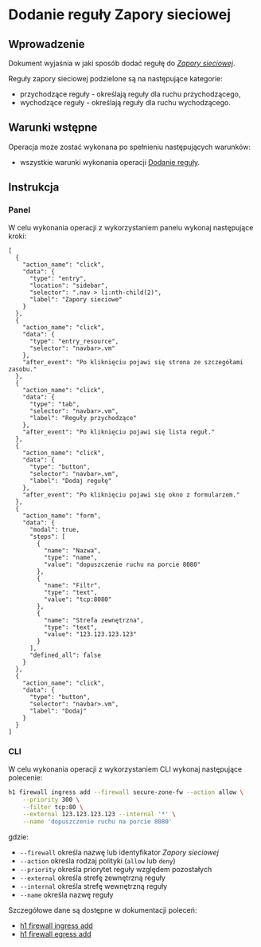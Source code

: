 # Dodanie reguły Zapory sieciowej

## Wprowadzenie

Dokument wyjaśnia w jaki sposób dodać regułę do *[Zapory sieciowej](/resource/networking/firewall.md)*.

Reguły zapory sieciowej podzielone są na następujące kategorie:

* przychodzące reguły - określają reguły dla ruchu przychodzącego,
* wychodzące reguły - określają reguły dla ruchu wychodzącego.

## Warunki wstępne

Operacja może zostać wykonana po spełnieniu następujących warunków:

* wszystkie warunki wykonania operacji [Dodanie reguły](/resource/networking/firewall.md).

## Instrukcja

### Panel

W celu wykonania operacji z wykorzystaniem panelu wykonaj następujące kroki:

```guide
[
  {
    "action_name": "click",
    "data": {
      "type": "entry",
      "location": "sidebar",
      "selector": ".nav > li:nth-child(2)",
      "label": "Zapory sieciowe"
    }
  },
  {
    "action_name": "click",
    "data": {
      "type": "entry_resource",
      "selector": "navbar>.vm"
    },
    "after_event": "Po kliknięciu pojawi się strona ze szczegółami zasobu."
  },
  {
    "action_name": "click",
    "data": {
      "type": "tab",
      "selector": "navbar>.vm",
      "label": "Reguły przychodzące"
    },
    "after_event": "Po kliknięciu pojawi się lista reguł."
  },
  {
    "action_name": "click",
    "data": {
      "type": "button",
      "selector": "navbar>.vm",
      "label": "Dodaj regułę"
    },
    "after_event": "Po kliknięciu pojawi się okno z formularzem."
  },
  {
    "action_name": "form",
    "data": {
      "modal": true,
      "steps": [
        {
          "name": "Nazwa",
          "type": "name",
          "value": "dopuszczenie ruchu na porcie 8080"
        },
        {
          "name": "Filtr",
          "type": "text",
          "value": "tcp:8080"
        },        
        {
          "name": "Strefa zewnętrzna",
          "type": "text",
          "value": "123.123.123.123"
        }
      ],
      "defined_all": false
    }
  },
  {
    "action_name": "click",
    "data": {
      "type": "button",
      "selector": "navbar>.vm",
      "label": "Dodaj"
    }
  }
]
```

### CLI

W celu wykonania operacji z wykorzystaniem CLI wykonaj następujące polecenie:

```bash
h1 firewall ingress add --firewall secure-zone-fw --action allow \
    --priority 300 \
    --filter tcp:80 \
    --external 123.123.123.123 --internal '*' \
    --name 'dopuszczenie ruchu na porcie 8080'
```

gdzie:

 * ```--firewall``` określa nazwę lub identyfikator *Zapory sieciowej*
 * ```--action``` określa rodzaj polityki (```allow``` lub ```deny```)
 * ```--priority``` określa priorytet reguły względem pozostałych
 * ```--external``` określa strefę zewnętrzną reguły
 * ```--internal``` określa strefę wewnętrzną reguły
 * ```--name``` określa nazwę reguły

Szczegółowe dane są dostępne w dokumentacji poleceń:

* [h1 firewall ingress add](/h1-cli/firewall.md#firewall-ingress-add)
* [h1 firewall egress add](/h1-cli/firewall.md#firewall-egresss-add)
